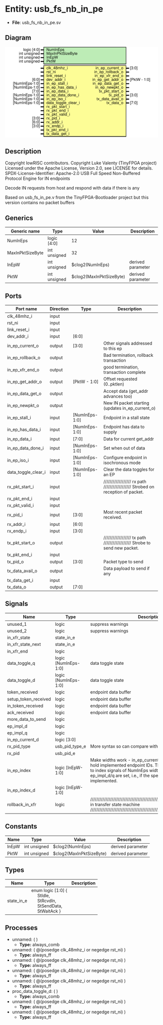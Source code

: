 # Entity: usb_fs_nb_in_pe

- **File**: usb_fs_nb_in_pe.sv
## Diagram

![Diagram](usb_fs_nb_in_pe.svg "Diagram")
## Description

 Copyright lowRISC contributors.
 Copyright Luke Valenty (TinyFPGA project)
 Licensed under the Apache License, Version 2.0, see LICENSE for details.
 SPDX-License-Identifier: Apache-2.0
 USB Full Speed Non-Buffered Protocol Engine for IN endpoints

 Decode IN requests from host and respond with data if there is any

 Based on usb_fs_in_pe.v from the TinyFPGA-Bootloader project but
 this version contains no packet buffers

## Generics

| Generic name     | Type         | Value                    | Description         |
| ---------------- | ------------ | ------------------------ | ------------------- |
| NumInEps         | logic [4:0]  | 12                       |                     |
| MaxInPktSizeByte | int unsigned | 32                       |                     |
| InEpW            | int unsigned | $clog2(NumInEps)         |  derived parameter  |
| PktW             | int unsigned | $clog2(MaxInPktSizeByte) |  derived parameter  |
## Ports

| Port name           | Direction | Type           | Description                                                                     |
| ------------------- | --------- | -------------- | ------------------------------------------------------------------------------- |
| clk_48mhz_i         | input     |                |                                                                                 |
| rst_ni              | input     |                |                                                                                 |
| link_reset_i        | input     |                |                                                                                 |
| dev_addr_i          | input     | [6:0]          |                                                                                 |
| in_ep_current_o     | output    | [3:0]          | Other signals addressed to this ep                                              |
| in_ep_rollback_o    | output    |                | Bad termination, rollback transaction                                           |
| in_ep_xfr_end_o     | output    |                | good termination, transaction complete                                          |
| in_ep_get_addr_o    | output    | [PktW - 1:0]   | Offset requested (0..pktlen)                                                    |
| in_ep_data_get_o    | output    |                | Accept data (get_addr advances too)                                             |
| in_ep_newpkt_o      | output    |                | New IN packet starting (updates in_ep_current_o)                                |
| in_ep_stall_i       | input     | [NumInEps-1:0] | Endpoint in a stall state                                                       |
| in_ep_has_data_i    | input     | [NumInEps-1:0] | Endpoint has data to supply                                                     |
| in_ep_data_i        | input     | [7:0]          | Data for current get_addr                                                       |
| in_ep_data_done_i   | input     | [NumInEps-1:0] | Set when out of data                                                            |
| in_ep_iso_i         | input     | [NumInEps-1:0] | Configure endpoint in isochronous mode                                          |
| data_toggle_clear_i | input     | [NumInEps-1:0] | Clear the data toggles for an EP                                                |
| rx_pkt_start_i      | input     |                | ////////////////// rx path //////////////////  Strobed on reception of packet.  |
| rx_pkt_end_i        | input     |                |                                                                                 |
| rx_pkt_valid_i      | input     |                |                                                                                 |
| rx_pid_i            | input     | [3:0]          |  Most recent packet received.                                                   |
| rx_addr_i           | input     | [6:0]          |                                                                                 |
| rx_endp_i           | input     | [3:0]          |                                                                                 |
| tx_pkt_start_o      | output    |                | ////////////////// tx path //////////////////  Strobe to send new packet.       |
| tx_pkt_end_i        | input     |                |                                                                                 |
| tx_pid_o            | output    | [3:0]          |  Packet type to send                                                            |
| tx_data_avail_o     | output    |                |  Data payload to send if any                                                    |
| tx_data_get_i       | input     |                |                                                                                 |
| tx_data_o           | output    | [7:0]          |                                                                                 |
## Signals

| Name                 | Type                 | Description                                                                                                                                                                                                                                          |
| -------------------- | -------------------- | ---------------------------------------------------------------------------------------------------------------------------------------------------------------------------------------------------------------------------------------------------- |
| unused_1             | logic                |  suppress warnings                                                                                                                                                                                                                                   |
| unused_2             | logic                |  suppress warnings                                                                                                                                                                                                                                   |
| in_xfr_state         | state_in_e           |                                                                                                                                                                                                                                                      |
| in_xfr_state_next    | state_in_e           |                                                                                                                                                                                                                                                      |
| in_xfr_end           | logic                |                                                                                                                                                                                                                                                      |
| data_toggle_q        | logic [NumInEps-1:0] |  data toggle state                                                                                                                                                                                                                                   |
| data_toggle_d        | logic [NumInEps-1:0] |  data toggle state                                                                                                                                                                                                                                   |
| token_received       | logic                |  endpoint data buffer                                                                                                                                                                                                                                |
| setup_token_received | logic                |  endpoint data buffer                                                                                                                                                                                                                                |
| in_token_received    | logic                |  endpoint data buffer                                                                                                                                                                                                                                |
| ack_received         | logic                |  endpoint data buffer                                                                                                                                                                                                                                |
| more_data_to_send    | logic                |                                                                                                                                                                                                                                                      |
| ep_impl_d            | logic                |                                                                                                                                                                                                                                                      |
| ep_impl_q            | logic                |                                                                                                                                                                                                                                                      |
| in_ep_current_d      | logic [3:0]          |                                                                                                                                                                                                                                                      |
| rx_pid_type          | usb_pid_type_e       |  More syntax so can compare with enum                                                                                                                                                                                                                |
| rx_pid               | usb_pid_e            |                                                                                                                                                                                                                                                      |
| in_ep_index          | logic [InEpW-1:0]    |  Make widths work - in_ep_current_d/in_ep_current_o only hold implemented endpoint IDs.  These signals can be used to index signals of NumInEps width.  They are only valid if ep_impl_d/q are set, i.e., if the specified endpoint is implemented.  |
| in_ep_index_d        | logic [InEpW-1:0]    |                                                                                                                                                                                                                                                      |
| rollback_in_xfr      | logic                | //////////////////////////////////////////////////////////////////////////////  in transfer state machine //////////////////////////////////////////////////////////////////////////////                                                             |
## Constants

| Name  | Type         | Value                    | Description        |
| ----- | ------------ | ------------------------ | ------------------ |
| InEpW | int unsigned | $clog2(NumInEps)         | derived parameter  |
| PktW  | int unsigned | $clog2(MaxInPktSizeByte) | derived parameter  |
## Types

| Name       | Type                                                                                                                                                                                                                           | Description |
| ---------- | ------------------------------------------------------------------------------------------------------------------------------------------------------------------------------------------------------------------------------ | ----------- |
| state_in_e | enum logic [1:0] {<br><span style="padding-left:20px">     StIdle,<br><span style="padding-left:20px">     StRcvdIn,<br><span style="padding-left:20px">     StSendData,<br><span style="padding-left:20px">     StWaitAck   } |             |
## Processes
- unnamed: (  )
  - **Type:** always_comb
- unnamed: ( @(posedge clk_48mhz_i or negedge rst_ni) )
  - **Type:** always_ff
- unnamed: ( @(posedge clk_48mhz_i or negedge rst_ni) )
  - **Type:** always_ff
- unnamed: ( @(posedge clk_48mhz_i or negedge rst_ni) )
  - **Type:** always_ff
- unnamed: ( @(posedge clk_48mhz_i or negedge rst_ni) )
  - **Type:** always_ff
- proc_data_toggle_d: (  )
  - **Type:** always_comb
- unnamed: ( @(posedge clk_48mhz_i or negedge rst_ni) )
  - **Type:** always_ff
- unnamed: ( @(posedge clk_48mhz_i or negedge rst_ni) )
  - **Type:** always_ff
